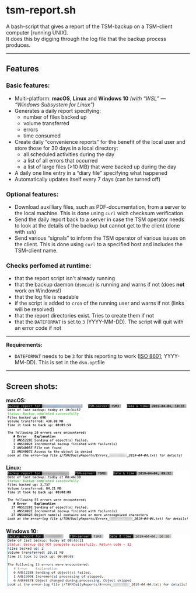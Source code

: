 # tsm-report.sh
A bash-script that gives a report of the TSM-backup on a TSM-client computer [running UNIX].  
It does this by digging through the log file that the backup process produces.

-----

## Features

### Basic features:
* Multi-platform: **macOS**, **Linux** and **Windows 10** *(with “WSL” — “Windows Subsystem for Linux”)*
* Generates a daily report specifying:
  *  number of files backed up
  *  volume transferred
  *  errors
  *  time consumed
* Create daily “convenience reports” for the benefit of the local user and store those for 30 days in a local directory:
  * all scheduled activities during the day
  * a list of all errors that occurred
  * a list of large files (>10 MB) that were backed up during the day
* A daily one line entry in a “diary file” specifying what happened
* Automatically updates itself every 7 days (can be turned off)

### Optional features:
* Download auxilliary files, such as PDF-documentation, from a server to the local machine. This is done using `curl` wich checksum verification
* Send the daily report back to a server in case the TSM operator needs to look at the details of the backup but cannot get to the client (done with `ssh`)
* Send various “signals” to inform the TSM operator of various issues on the client. This is done using `curl` to a specified host and includes the TSM-client name.  

### Checks perfomed at runtime:
* that the report script isn't already running
* that the backup daemon (`dsmcad`) is running and warns if not (does **not** work on Windows!)
* that the log file is readable
* if the script is added to `cron` of the running user and warns if not (links will be resolved)
* that the report directories exist. Tries to create them if not
* that the `DATEFORMAT` is set to `3` (YYYY-MM-DD). The script will quit with an error code if not


-----

**Requirements:**

* `DATEFORMAT` needs to be `3` for this reporting to work ([ISO 8601](https://en.wikipedia.org/wiki/ISO_8601); YYYY-MM-DD). This is set in the `dsm.opt`file

-----
## Screen shots:

**macOS:**  
![tsm-report on macOS](tsm-report_macOS.png)

**Linux:**  
![tsm-report on Linux](tsm-report_Linux.png)

**Windows 10:**  
![tsm-report on Windows](tsm-report_Windows.png)

